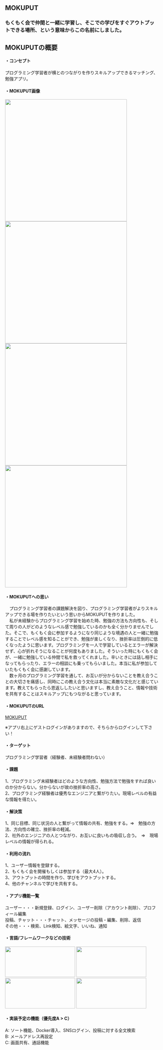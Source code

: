 ##  MOKUPUT  
### もくもく会で仲間と一緒に学習し、そこでの学びをすぐアウトプットできる場所、という意味からこの名前にしました。

## MOKUPUTの概要
#### ・コンセプト  
プログラミング学習者が横とのつながりを作りスキルアップできるマッチング、勉強アプリ。  

#### ・MOKUPUT画像
<img src=https://user-images.githubusercontent.com/88995036/144709944-87fe03e1-a873-4fce-b24a-91395940df1f.png width="400px" height="400px" ><img src=https://user-images.githubusercontent.com/88995036/144709956-dfe8431d-bde3-4d17-854f-90b5a38e55fc.png width="400px" height="400px" ><img src=https://user-images.githubusercontent.com/88995036/144709968-8d1cda63-5992-4082-a487-de23c571717b.png width="400px" height="400px" ><img src=https://user-images.githubusercontent.com/88995036/144709970-fc4b6665-c0cb-4933-ace6-cfae6f43d296.png width="400px" height="400px" >

#### ・MOKUPUTへの思い  
　プログラミング学習者の課題解決を図り、プログラミング学習者がよりスキルアップできる場を作りたいという思いからMOKUPUTを作りました。  
　私が未経験からプログラミング学習を始めた時、勉強の方法も方向性も、そして周りの人がどのようなレベル感で勉強しているのかも全く分かりませんでした。そこで、もくもく会に参加するようになり同じような境遇の人と一緒に勉強することでレベル感を知ることができ、勉強が楽しくなり、挫折率は圧倒的に低くなったように思います。プログラミングを一人で学習しているとエラーが解決せず、心が折れそうになることが何度もありました。そういった時にもくもく会が、一緒に勉強している仲間で私を救ってくれました。辛いときには話し相手になってもらったり、エラーの相談にも乗ってもらいました。本当に私が参加していたもくもく会に感謝しています。  
　数ヶ月のプログラミング学習を通して、お互いが分からないことを教え合うことの大切さを痛感し、同時にこの教え合う文化は本当に素敵な文化だと感じています。教えてもらったら恩返ししたいと思いますし、教え合うこと、情報や技術を共有することはスキルアップにもつながると思っています。  
 
 #### ・MOKUPUTのURL  
 <p><a href="https://study-app-fa3lby950-yutocreate.vercel.app/home/3fSVoNmwFQWi9zYg63Fw" target="_blank">MOKUPUT</a></p>
 
  ※アプリ右上にゲストログインがありますので、そちらからログインして下さい！
　
#### ・ターゲット  
プログラミング学習者（経験者、未経験者問わない）

#### ・課題
1、プログラミング未経験者はどのような方向性、勉強方法で勉強をすれば良いのか分からない。分からないが故の挫折率の高さ。  
2、プログラミング経験者は優秀なエンジニアと繋がりたい。現場レベルの有益な情報を得たい。  
  
#### ・解決策
1、同じ目標、同じ状況の人と繋がって情報の共有、勉強をする。⇒　勉強の方法、方向性の確立、挫折率の軽減。  
2、社外のエンジニアの人とつながり、お互いに良いもの吸収し合う。　⇒　現場レベルの情報が得られる。  
 
#### ・利用の流れ
1、ユーザー情報を登録する。  
2、もくもく会を開催もしくは参加する（最大4人）。  
3、アウトプットの時間を作り、学びをアウトプットする。  
4、他のチャンネルで学びを共有する。

#### ・アプリ機能一覧
ユーザー・・・新規登録、ログイン、ユーザー削除（アカウント削除）、プロフィール編集  
投稿、チャット・・・チャット、メッセージの投稿・編集、削除、返信  
その他・・・検索、Link検知、絵文字、いいね、通知
　
#### ・言語/フレームワークなどの技術
 <a href="https://nextjs.org/"><img src="https://user-images.githubusercontent.com/88995036/143837865-d2becaa3-7fcb-46e9-8dca-f04576d2664b.png" height="100px;" width="230px;" /></a>
 <a href="https://firebase.google.com/"><img src="https://user-images.githubusercontent.com/88995036/143838807-8a899eb9-551a-4b30-beeb-b10671964628.png" height="100px;" width="230px;"/></a>
 <a href="https://www.algolia.com/doc/"><img src="https://user-images.githubusercontent.com/88995036/143838959-b53ab07e-3f51-4983-bd7f-5978da369743.png" height="100px;" width="230px;"/></a>
 <a href="https://www.typescriptlang.org/docs/"><img src="https://user-images.githubusercontent.com/88995036/143839860-b5d8a21a-2b66-46d1-9fad-11ed0648a271.png" height="100px;" width="230px;"/></a>
 

 
 
#### ・実装予定の機能（優先度A > C）  
 A: ソート機能、Docker導入、SNSログイン、投稿に対する全文検索  
 B: メールアドレス再設定  
 C: 画面共有、通話機能  
